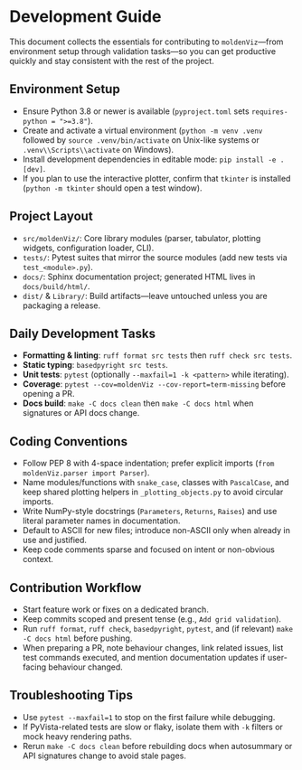 # Development Guide

This document collects the essentials for contributing to `moldenViz`—from environment setup
through validation tasks—so you can get productive quickly and stay consistent with the rest of
the project.

## Environment Setup
- Ensure Python 3.8 or newer is available (`pyproject.toml` sets `requires-python = ">=3.8"`).
- Create and activate a virtual environment (`python -m venv .venv` followed by `source .venv/bin/activate` on Unix-like systems or `.venv\\Scripts\\activate` on Windows).
- Install development dependencies in editable mode: `pip install -e .[dev]`.
- If you plan to use the interactive plotter, confirm that `tkinter` is installed
  (`python -m tkinter` should open a test window).

## Project Layout
- `src/moldenViz/`: Core library modules (parser, tabulator, plotting widgets, configuration loader, CLI).
- `tests/`: Pytest suites that mirror the source modules (add new tests via `test_<module>.py`).
- `docs/`: Sphinx documentation project; generated HTML lives in `docs/build/html/`.
- `dist/` & `Library/`: Build artifacts—leave untouched unless you are packaging a release.

## Daily Development Tasks
- **Formatting & linting**: `ruff format src tests` then `ruff check src tests`.
- **Static typing**: `basedpyright src tests`.
- **Unit tests**: `pytest` (optionally `--maxfail=1 -k <pattern>` while iterating).
- **Coverage**: `pytest --cov=moldenViz --cov-report=term-missing` before opening a PR.
- **Docs build**: `make -C docs clean` then `make -C docs html` when signatures or API docs change.

## Coding Conventions
- Follow PEP 8 with 4-space indentation; prefer explicit imports (`from moldenViz.parser import Parser`).
- Name modules/functions with `snake_case`, classes with `PascalCase`, and keep shared plotting helpers in `_plotting_objects.py` to avoid circular imports.
- Write NumPy-style docstrings (`Parameters`, `Returns`, `Raises`) and use literal parameter names in documentation.
- Default to ASCII for new files; introduce non-ASCII only when already in use and justified.
- Keep code comments sparse and focused on intent or non-obvious context.

## Contribution Workflow
- Start feature work or fixes on a dedicated branch.
- Keep commits scoped and present tense (e.g., `Add grid validation`).
- Run `ruff format`, `ruff check`, `basedpyright`, `pytest`, and (if relevant) `make -C docs html` before pushing.
- When preparing a PR, note behaviour changes, link related issues, list test commands executed, and mention documentation updates if user-facing behaviour changed.

## Troubleshooting Tips
- Use `pytest --maxfail=1` to stop on the first failure while debugging.
- If PyVista-related tests are slow or flaky, isolate them with `-k` filters or mock heavy rendering paths.
- Rerun `make -C docs clean` before rebuilding docs when autosummary or API signatures change to avoid stale pages.
